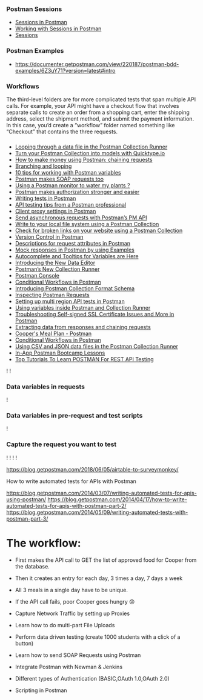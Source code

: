 ### Postman Sessions
* [Sessions in Postman ](https://drive.google.com/file/d/1s8Emp-XowrOGZUYoBm2xIWOQP7JBLOvh/view)
* [Working with Sessions in Postman](https://www.youtube.com/watch?v=JcSZtVwH69w)
* [Sessions ](https://learning.getpostman.com/docs/postman/environments_and_globals/sessions)

### Postman Examples
* https://documenter.getpostman.com/view/220187/postman-bdd-examples/6Z3uY71?version=latest#intro


### Workflows
The third-level folders are for more complicated tests that span multiple API calls. 
For example, your API might have a checkout flow that involves separate calls to create an order from a shopping cart, enter the shipping address, select the shipment method, and submit the payment information. 
In this case, you’d create a “workflow” folder named something like “Checkout” that contains the three requests.

### 
* [Looping through a data file in the Postman Collection Runner](https://blog.getpostman.com/2018/04/11/looping-through-a-data-file-in-the-postman-collection-runner/)
* [Turn your Postman Collection into models with Quicktype.io](https://blog.getpostman.com/2018/04/05/turn-your-postman-collection-into-models-with-quicktype-io/)
* [How to make money using Postman: chaining requests](https://blog.getpostman.com/2018/03/19/how-to-make-money-using-postman-chaining-requests/)
* [Branching and looping](https://blog.getpostman.com/wp-content/uploads/2018/03/Screen-Shot-2018-03-06-at-4.10.47-PM-1024x419.png)
* [10 tips for working with Postman variables](https://blog.getpostman.com/2017/12/29/10-tips-for-working-with-postman-variables/)
* [Postman makes SOAP requests too](https://blog.getpostman.com/2017/11/18/postman-makes-soap-requests-too/)
* [Using a Postman monitor to water my plants ?](https://blog.getpostman.com/2017/11/08/using-a-postman-monitor-to-water-my-plants/)
* [Postman makes authorization stronger and easier](https://blog.getpostman.com/2017/11/04/postman-makes-authorization-stronger-and-easier/)
* [Writing tests in Postman](https://blog.getpostman.com/2017/10/25/writing-tests-in-postman/)
* [API testing tips from a Postman professional](https://blog.getpostman.com/2017/07/28/api-testing-tips-from-a-postman-professional/)
* [Client proxy settings in Postman](https://blog.getpostman.com/2017/09/29/client-proxy-settings-in-postman/)
* [Send asynchronous requests with Postman’s PM API](https://blog.getpostman.com/2017/10/03/send-asynchronous-requests-with-postmans-pm-api/)
* [Write to your local file system using a Postman Collection](https://blog.getpostman.com/2017/09/01/write-to-your-local-file-system-using-a-postman-collection/)
* [Check for broken links on your website using a Postman Collection](https://blog.getpostman.com/2017/06/23/check-for-broken-links-on-your-website-using-a-postman-collection/)
* [Version Control in Postman](https://blog.getpostman.com/2017/06/20/version-control-in-postman/)
* [Descriptions for request attributes in Postman](https://blog.getpostman.com/2017/06/03/descriptions-for-request-attributes-in-postman/)
* [Mock responses in Postman by using Examples](https://blog.getpostman.com/2017/05/17/mock-responses-in-postman-by-using-examples/)
* [Autocomplete and Tooltips for Variables are Here](https://blog.getpostman.com/2017/03/07/autocomplete-and-tooltips-for-variables-are-here/)
* [Introducing the New Data Editor](https://blog.getpostman.com/2017/02/28/introducing-the-new-data-editor/)
* [Postman’s New Collection Runner](https://blog.getpostman.com/2016/11/22/postmans-new-collection-runner/)
* [Postman Console](https://blog.getpostman.com/2016/08/26/the-postman-console/)
* [Conditional Workflows in Postman](https://blog.getpostman.com/2016/03/23/conditional-workflows-in-postman/)
* [Introducing Postman Collection Format Schema](https://blog.getpostman.com/2015/07/02/introducing-postman-collection-format-schema/)
* [Inspecting Postman Requests](https://blog.getpostman.com/2015/06/13/debugging-postman-requests/)
* [Setting up multi region API tests in Postman](https://blog.getpostman.com/2017/08/17/setting-up-multi-region-api-tests-in-postman/)
* [Using variables inside Postman and Collection Runner](https://blog.getpostman.com/2014/02/20/using-variables-inside-postman-and-collection-runner/)
* [Troubleshooting Self-signed SSL Certificate Issues and More in Postman](https://blog.getpostman.com/2019/07/17/self-signed-ssl-certificate-troubleshooting/)
* [Extracting data from responses and chaining requests](https://blog.getpostman.com/2014/01/27/extracting-data-from-responses-and-chaining-requests/)
* [Cooper's Meal Plan - Postman](https://documenter.getpostman.com/view/583/coopers-meal-plan/4u2?version=latest)
* [Conditional Workflows in Postman](https://blog.getpostman.com/2016/03/23/conditional-workflows-in-postman/)
* [Using CSV and JSON data files in the Postman Collection Runner ](https://blog.getpostman.com/2014/10/28/using-csv-and-json-files-in-the-postman-collection-runner/)
* [In-App Postman Bootcamp Lessons](https://blog.getpostman.com/2019/01/11/in-app-postman-lessons/)
* [Top Tutorials To Learn POSTMAN For REST API Testing](https://medium.com/quick-code/top-tutorials-to-learn-postman-for-rest-api-testing-3bdf9788e0ba)





! [](https://blog.getpostman.com/wp-content/uploads/2017/07/nested-folders-1024x756.png)
! [](https://s3.amazonaws.com/postman-static-getpostman-com/postman-docs/surveymonkey_script.png)

### Data variables in requests
! [](https://blog.getpostman.com/wp-content/uploads/2016/06/Screen-Shot-2016-06-25-at-14.47.47-1024x347.png)

### Data variables in pre-request and test scripts
! [](https://blog.getpostman.com/wp-content/uploads/2016/06/Screen-Shot-2016-06-25-at-14.48.35-1024x413.png)

### Capture the request you want to test
! [](https://res.cloudinary.com/practicaldev/image/fetch/s--yB_HgpdW--/c_limit%2Cf_auto%2Cfl_progressive%2Cq_auto%2Cw_880/https://thepracticaldev.s3.amazonaws.com/i/lzjx9hsbyjkomj30g2my.PNG)
! [](https://github.com/DevMountain/endpoint-testing-afternoon)
! [](https://miro.medium.com/max/2128/1*486RglVX9kPEfrSv2UOeug.png)
! [](https://miro.medium.com/max/658/1*Alhn3IUJDYwqfc4haVlteg.png)



https://blog.getpostman.com/2018/06/05/airtable-to-surveymonkey/



How to write automated tests for APIs with Postman

https://blog.getpostman.com/2014/03/07/writing-automated-tests-for-apis-using-postman/
https://blog.getpostman.com/2014/04/17/how-to-write-automated-tests-for-apis-with-postman-part-2/
https://blog.getpostman.com/2014/05/09/writing-automated-tests-with-postman-part-3/





# The workflow:
* First makes the API call to GET the list of approved food for Cooper from the database.
* Then it creates an entry for each day, 3 times a day, 7 days a week
* All 3 meals in a single day have to be unique.
* If the API call fails, poor Cooper goes hungry 😟




* Capture Network Traffic by setting up Proxies
* Learn how to do multi-part File Uploads
* Perform data driven testing (create 1000 students with a click of a button)
* Learn how to send SOAP Requests using Postman
* Integrate Postman with Newman & Jenkins
* Different types of Authentication (BASIC,OAuth 1.0,OAuth 2.0)
* Scripting in Postman
